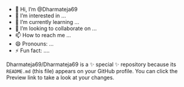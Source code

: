 - 👋 Hi, I’m @Dharmateja69
- 👀 I’m interested in ...
- 🌱 I’m currently learning ...
- 💞️ I’m looking to collaborate on ...
- 📫 How to reach me ...
- 😄 Pronouns: ...
- ⚡ Fun fact: ....


Dharmateja69/Dharmateja69 is a ✨ special ✨ repository because its `README.md` (this file) appears on your GitHub profile.
You can click the Preview link to take a look at your changes.

